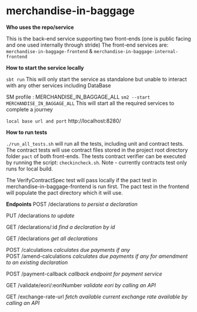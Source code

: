 # merchandise-in-baggage

**Who uses the repo/service**

This is the back-end service supporting two front-ends (one is public facing and one used internally through stride)
The front-end services are: `merchandise-in-baggage-frontend` & `merchandise-in-baggage-internal-frontend`

**How to start the service locally**

`sbt run` This will only start the service as standalone but unable to interact with any other services including DataBase

SM profile : MERCHANDISE_IN_BAGGAGE_ALL
`sm2 --start MERCHANDISE_IN_BAGGAGE_ALL` This will start all the required services to complete a journey

`local base url and port` http://localhost:8280/

**How to run tests**

`./run_all_tests.sh` will run all the tests, including unit and contract tests. The contract tests will use
contract files stored in the project root directory folder `pact` of both front-ends.
The tests contract verifier can be executed by running the script:
`checkincheck.sh`. Note - currently contracts test only runs for local build.


The VerifyContractSpec test will pass locally if the pact test in merchandise-in-baggage-frontend is run first.
The pact test in the frontend will populate the pact directory which it will use.

**Endpoints**
POST        /declarations       _to persist a declaration_                

PUT         /declarations       _to update_                

GET         /declarations/:id   _find a declaration by id_                

GET         /declarations       _get all declarations_                

POST        /calculations       _calculates due payments if any_                
POST        /amend-calculations _calculates due payments if any for amendment to an existing declaration_                

POST        /payment-callback   _callback endpoint for payment service_                

GET         /validate/eori/:eoriNumber  _validate eori by calling an API_        

GET         /exchange-rate-url  _fetch available current exchange rate available by calling an API_

